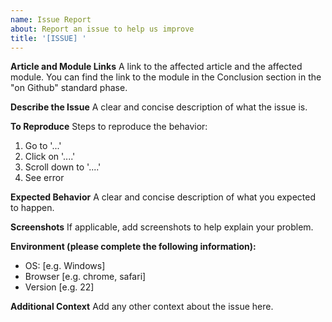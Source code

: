 ```yaml
---
name: Issue Report
about: Report an issue to help us improve
title: '[ISSUE] '
---
```


**Article and Module Links**
A link to the affected article and the affected module. You can find the link to the module in the Conclusion section in the "on Github" standard phase.

**Describe the Issue**
A clear and concise description of what the issue is.

**To Reproduce**
Steps to reproduce the behavior:
1. Go to '...'
2. Click on '....'
3. Scroll down to '....'
4. See error

**Expected Behavior**
A clear and concise description of what you expected to happen.

**Screenshots**
If applicable, add screenshots to help explain your problem.

**Environment (please complete the following information):**
- OS: [e.g. Windows]
- Browser [e.g. chrome, safari]
- Version [e.g. 22]

**Additional Context**
Add any other context about the issue here.
